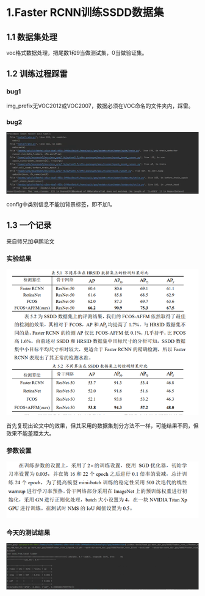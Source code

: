 # 1.Faster RCNN训练SSDD数据集

## 1.1 数据集处理

voc格式数据处理，把尾数1和9当做测试集，0当做验证集。

## 1.2 训练过程踩雷

### bug1

img_prefix无VOC2012或VOC2007，数据必须在VOC命名的文件夹内，踩雷。

### bug2

![](../images/202203/01/1.png)

config中类别信息不能加背景标签，即不加1。

## 1.3 一个记录

来自师兄加卓鹏论文

### 实验结果

![](../images/202203/01/2.png)

首先复现出论文中的效果，但其采用的数据集划分方法不一样，可能结果不同，但效果不能差距太大。

### 参数设置

![](../images/202203/01/3.png)

### 今天的测试结果

![](../images/202203/01/4.png)

